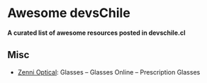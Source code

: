 # Awesome devsChile

**A curated list of awesome resources posted in devschile.cl**

## Misc

- [Zenni Optical](http://www.zennioptical.com/): Glasses – Glasses Online – Prescription Glasses

